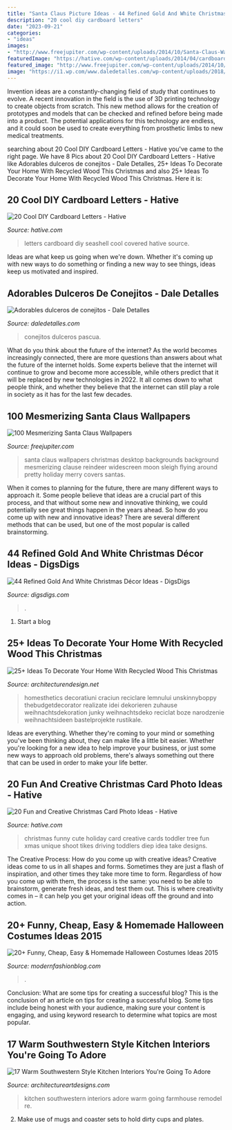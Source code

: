 ```yaml
---
title: "Santa Claus Picture Ideas - 44 Refined Gold And White Christmas Décor Ideas"
description: "20 cool diy cardboard letters"
date: "2023-09-21"
categories:
- "ideas"
images:
- "http://www.freejupiter.com/wp-content/uploads/2014/10/Santa-Claus-Wallpapers-for-desktop-4.jpg"
featuredImage: "https://hative.com/wp-content/uploads/2014/04/cardboard-letters/2-seashell-covered-letters.jpg"
featured_image: "http://www.freejupiter.com/wp-content/uploads/2014/10/Santa-Claus-Wallpapers-for-desktop-4.jpg"
image: "https://i1.wp.com/www.daledetalles.com/wp-content/uploads/2018/03/conejitos-pascua-768x1024.jpg?resize=550%2C733"
---
```



Invention ideas are a constantly-changing field of study that continues to evolve. A recent innovation in the field is the use of 3D printing technology to create objects from scratch. This new method allows for the creation of prototypes and models that can be checked and refined before being made into a product. The potential applications for this technology are endless, and it could soon be used to create everything from prosthetic limbs to new medical treatments.

	

		
searching about 20 Cool DIY Cardboard Letters - Hative you've came to the right page. We have 8 Pics about 20 Cool DIY Cardboard Letters - Hative like Adorables dulceros de conejitos - Dale Detalles, 25+ Ideas To Decorate Your Home With Recycled Wood This Christmas and also 25+ Ideas To Decorate Your Home With Recycled Wood This Christmas. Here it is:
		
    
## 20 Cool DIY Cardboard Letters - Hative

<img loading=lazy src="https://hative.com/wp-content/uploads/2014/04/cardboard-letters/2-seashell-covered-letters.jpg" onerror="this.onerror=null;this.src='https://tse3.mm.bing.net/th?id=OIP.k7pNWmiuVcEo9NBX68LdcwHaKW&amp;pid=15.1';" alt="20 Cool DIY Cardboard Letters - Hative">

_Source: hative.com_

>letters cardboard diy seashell cool covered hative source. 

	

Ideas are what keep us going when we're down. Whether it's coming up with new ways to do something or finding a new way to see things, ideas keep us motivated and inspired.

    
## Adorables Dulceros De Conejitos - Dale Detalles

<img loading=lazy src="https://i1.wp.com/www.daledetalles.com/wp-content/uploads/2018/03/conejitos-pascua-768x1024.jpg?resize=550%2C733" onerror="this.onerror=null;this.src='https://tse2.mm.bing.net/th?id=OIP.P_ouvovK2_vVbkiSmTUvjgHaJ3&amp;pid=15.1';" alt="Adorables dulceros de conejitos - Dale Detalles">

_Source: daledetalles.com_

>conejitos dulceros pascua. 

	

What do you think about the future of the internet?
As the world becomes increasingly connected, there are more questions than answers about what the future of the internet holds. Some experts believe that the internet will continue to grow and become more accessible, while others predict that it will be replaced by new technologies in 2022. It all comes down to what people think, and whether they believe that the internet can still play a role in society as it has for the last few decades.

    
## 100 Mesmerizing Santa Claus Wallpapers

<img loading=lazy src="http://www.freejupiter.com/wp-content/uploads/2014/10/Santa-Claus-Wallpapers-for-desktop-4.jpg" onerror="this.onerror=null;this.src='https://tse2.mm.bing.net/th?id=OIP.ZFw_B7D1PiLN61kCK9kyfQHaEo&amp;pid=15.1';" alt="100 Mesmerizing Santa Claus Wallpapers">

_Source: freejupiter.com_

>santa claus wallpapers christmas desktop backgrounds background mesmerizing clause reindeer widescreen moon sleigh flying around pretty holiday merry covers santas. 

	

When it comes to planning for the future, there are many different ways to approach it. Some people believe that ideas are a crucial part of this process, and that without some new and innovative thinking, we could potentially see great things happen in the years ahead. So how do you come up with new and innovative ideas? There are several different methods that can be used, but one of the most popular is called brainstorming.

    
## 44 Refined Gold And White Christmas Décor Ideas - DigsDigs

<img loading=lazy src="https://www.digsdigs.com/photos/refined-gold-and-white-christmas-decor-ideas-36.jpg" onerror="this.onerror=null;this.src='https://tse2.mm.bing.net/th?id=OIP.pzcCBzRaqP5aKndplNsqQQAAAA&amp;pid=15.1';" alt="44 Refined Gold And White Christmas Décor Ideas - DigsDigs">

_Source: digsdigs.com_

>. 

	

1. Start a blog

    
## 25+ Ideas To Decorate Your Home With Recycled Wood This Christmas

<img loading=lazy src="https://cdn.architecturendesign.net/wp-content/uploads/2015/12/AD-Ideas-To-Decorate-Your-Home-With-Recycled-Wood-This-01.jpg" onerror="this.onerror=null;this.src='https://tse4.mm.bing.net/th?id=OIP.nmr69AeQ511mf0dAJHPNMAHaLF&amp;pid=15.1';" alt="25+ Ideas To Decorate Your Home With Recycled Wood This Christmas">

_Source: architecturendesign.net_

>homesthetics decoratiuni craciun reciclare lemnului unskinnyboppy thebudgetdecorator realizate idei dekorieren zuhause weihnachtsdekoration junky weihnachtsdeko reciclat boze narodzenie weihnachtsideen bastelprojekte rustikale. 

	

Ideas are everything. Whether they're coming to your mind or something you've been thinking about, they can make life a little bit easier. Whether you're looking for a new idea to help improve your business, or just some new ways to approach old problems, there's always something out there that can be used in order to make your life better.

    
## 20 Fun And Creative Christmas Card Photo Ideas - Hative

<img loading=lazy src="https://hative.com/wp-content/uploads/2014/11/christmas-card-photo-ideas/19-christmas-card-photo-ideas.jpg" onerror="this.onerror=null;this.src='https://tse3.mm.bing.net/th?id=OIP.oRaY5QY4AGzTNCpJzST8AQHaKD&amp;pid=15.1';" alt="20 Fun and Creative Christmas Card Photo Ideas - Hative">

_Source: hative.com_

>christmas funny cute holiday card creative cards toddler tree fun xmas unique shoot tikes driving toddlers diep idea take designs. 

	

The Creative Process: How do you come up with creative ideas?
Creative ideas come to us in all shapes and forms. Sometimes they are just a flash of inspiration, and other times they take more time to form. Regardless of how you come up with them, the process is the same: you need to be able to brainstorm, generate fresh ideas, and test them out. This is where creativity comes in – it can help you get your original ideas off the ground and into action.

    
## 20+ Funny, Cheap, Easy &amp; Homemade Halloween Costumes Ideas 2015

<img loading=lazy src="https://modernfashionblog.com/wp-content/uploads/2015/08/20-Funny-Cheap-Easy-Homemade-Halloween-Costumes-Ideas-2015-16.jpg" onerror="this.onerror=null;this.src='https://tse1.mm.bing.net/th?id=OIP.HpZ5YtMe15H01UDZvyHaiwHaJ4&amp;pid=15.1';" alt="20+ Funny, Cheap, Easy &amp; Homemade Halloween Costumes Ideas 2015">

_Source: modernfashionblog.com_

>. 

	

Conclusion: What are some tips for creating a successful blog?
This is the conclusion of an article on tips for creating a successful blog. 
Some tips include being honest with your audience, making sure your content is engaging, and using keyword research to determine what topics are most popular.

    
## 17 Warm Southwestern Style Kitchen Interiors You&#039;re Going To Adore

<img loading=lazy src="https://www.architectureartdesigns.com/wp-content/uploads/2016/03/17-Warm-Southwestern-Style-Kitchen-Interiors-Youre-Going-To-Adore-11.jpg" onerror="this.onerror=null;this.src='https://tse3.mm.bing.net/th?id=OIP.X3xYCuPw7GlezU464VDwPwHaHV&amp;pid=15.1';" alt="17 Warm Southwestern Style Kitchen Interiors You&#039;re Going To Adore">

_Source: architectureartdesigns.com_

>kitchen southwestern interiors adore warm going farmhouse remodel re. 

	

2. Make use of mugs and coaster sets to hold dirty cups and plates.

